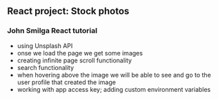 ## React project: Stock photos

### John Smilga React tutorial

- using Unsplash API
- onse we load the page we get some images
- creating infinite page scroll functionality
- search functionality
- when hovering above the image we will be able to see and go to the user profile that created the image
- working with app access key; adding custom environment variables

